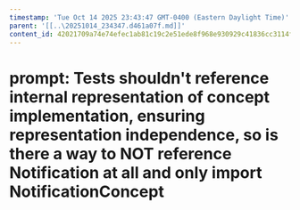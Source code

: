```yaml
---
timestamp: 'Tue Oct 14 2025 23:43:47 GMT-0400 (Eastern Daylight Time)'
parent: '[[..\20251014_234347.d461a07f.md]]'
content_id: 42021709a74e74efec1ab81c19c2e51ede8f968e930929c41836cc3114f04785
---
```


# prompt: Tests shouldn't reference internal representation of concept implementation, ensuring representation independence, so is there a way to NOT reference Notification at all and only import NotificationConcept
